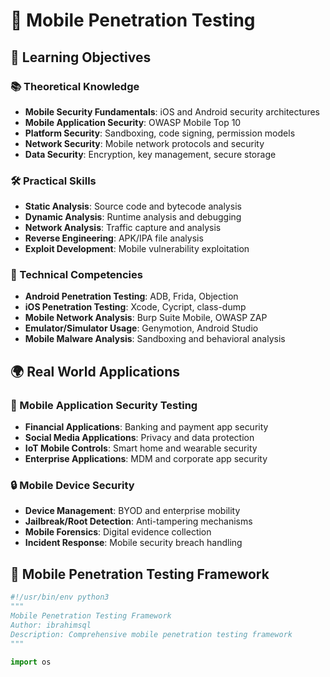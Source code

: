 # 📱 Mobile Penetration Testing

## 🎯 Learning Objectives

### 📚 Theoretical Knowledge
- **Mobile Security Fundamentals**: iOS and Android security architectures
- **Mobile Application Security**: OWASP Mobile Top 10
- **Platform Security**: Sandboxing, code signing, permission models
- **Network Security**: Mobile network protocols and security
- **Data Security**: Encryption, key management, secure storage

### 🛠️ Practical Skills
- **Static Analysis**: Source code and bytecode analysis
- **Dynamic Analysis**: Runtime analysis and debugging
- **Network Analysis**: Traffic capture and analysis
- **Reverse Engineering**: APK/IPA file analysis
- **Exploit Development**: Mobile vulnerability exploitation

### 🔧 Technical Competencies
- **Android Penetration Testing**: ADB, Frida, Objection
- **iOS Penetration Testing**: Xcode, Cycript, class-dump
- **Mobile Network Analysis**: Burp Suite Mobile, OWASP ZAP
- **Emulator/Simulator Usage**: Genymotion, Android Studio
- **Mobile Malware Analysis**: Sandboxing and behavioral analysis

## 🌍 Real World Applications

### 📱 Mobile Application Security Testing
- **Financial Applications**: Banking and payment app security
- **Social Media Applications**: Privacy and data protection
- **IoT Mobile Controls**: Smart home and wearable security
- **Enterprise Applications**: MDM and corporate app security

### 🔒 Mobile Device Security
- **Device Management**: BYOD and enterprise mobility
- **Jailbreak/Root Detection**: Anti-tampering mechanisms
- **Mobile Forensics**: Digital evidence collection
- **Incident Response**: Mobile security breach handling

## 🔬 Mobile Penetration Testing Framework

```python
#!/usr/bin/env python3
"""
Mobile Penetration Testing Framework
Author: ibrahimsql
Description: Comprehensive mobile penetration testing framework
"""

import os